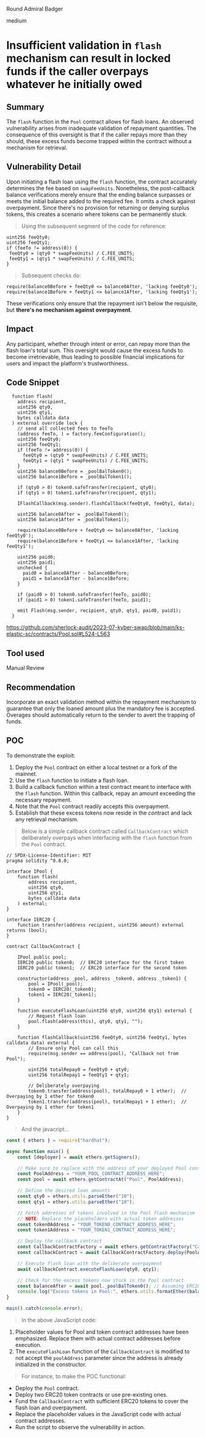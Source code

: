 Round Admiral Badger

medium

# Insufficient validation in `flash` mechanism can result in locked funds if the caller overpays whatever he initially owed
## Summary

The `flash` function in the `Pool` contract allows for flash loans. An observed vulnerability arises from inadequate validation of repayment quantities. The consequence of this oversight is that if the caller repays more than they should, these excess funds become trapped within the contract without a mechanism for retrieval.

## Vulnerability Detail

Upon initiating a flash loan using the `flash` function, the contract accurately determines the fee based on `swapFeeUnits`. Nonetheless, the post-callback balance verifications merely ensure that the ending balance surpasses or meets the initial balance added to the required fee. It omits a check against overpayment. Since there's no provision for returning or denying surplus tokens, this creates a scenario where tokens can be permanently stuck.

> Using the subsequent segment of the code for reference:

```solidity
uint256 feeQty0;
uint256 feeQty1;
if (feeTo != address(0)) {
 feeQty0 = (qty0 * swapFeeUnits) / C.FEE_UNITS;
 feeQty1 = (qty1 * swapFeeUnits) / C.FEE_UNITS;
}
```

> Subsequent checks do:

```solidity
require(balance0Before + feeQty0 <= balance0After, 'lacking feeQty0');
require(balance1Before + feeQty1 <= balance1After, 'lacking feeQty1');
```

These verifications only ensure that the repayment isn't below the requisite, but **there's no mechanism against overpayment**.

## Impact

Any participant, whether through intent or error, can repay more than the flash loan's total sum. This oversight would cause the excess funds to become irretrievable, thus leading to possible financial implications for users and impact the platform's trustworthiness.

## Code Snippet

```solidity
  function flash(
    address recipient,
    uint256 qty0,
    uint256 qty1,
    bytes calldata data
  ) external override lock {
    // send all collected fees to feeTo
    (address feeTo, ) = factory.feeConfiguration();
    uint256 feeQty0;
    uint256 feeQty1;
    if (feeTo != address(0)) {
      feeQty0 = (qty0 * swapFeeUnits) / C.FEE_UNITS;
      feeQty1 = (qty1 * swapFeeUnits) / C.FEE_UNITS;
    }
    uint256 balance0Before = _poolBalToken0();
    uint256 balance1Before = _poolBalToken1();

    if (qty0 > 0) token0.safeTransfer(recipient, qty0);
    if (qty1 > 0) token1.safeTransfer(recipient, qty1);

    IFlashCallback(msg.sender).flashCallback(feeQty0, feeQty1, data);

    uint256 balance0After = _poolBalToken0();
    uint256 balance1After = _poolBalToken1();

    require(balance0Before + feeQty0 <= balance0After, 'lacking feeQty0');
    require(balance1Before + feeQty1 <= balance1After, 'lacking feeQty1');

    uint256 paid0;
    uint256 paid1;
    unchecked {
      paid0 = balance0After - balance0Before;
      paid1 = balance1After - balance1Before;
    }

    if (paid0 > 0) token0.safeTransfer(feeTo, paid0);
    if (paid1 > 0) token1.safeTransfer(feeTo, paid1);

    emit Flash(msg.sender, recipient, qty0, qty1, paid0, paid1);
  }
```

https://github.com/sherlock-audit/2023-07-kyber-swap/blob/main/ks-elastic-sc/contracts/Pool.sol#L524-L563

## Tool used

Manual Review

## Recommendation

Incorporate an exact validation method within the repayment mechanism to guarantee that only the loaned amount plus the mandatory fee is accepted. Overages should automatically return to the sender to avert the trapping of funds.

## POC

To demonstrate the exploit:

1. Deploy the `Pool` contract on either a local testnet or a fork of the mainnet.
2. Use the `flash` function to initiate a flash loan.
3. Build a callback function within a test contract meant to interface with the `flash` function. Within this callback, repay an amount exceeding the necessary repayment.
4. Note that the `Pool` contract readily accepts this overpayment.
5. Establish that these excess tokens now reside in the contract and lack any retrieval mechanism.

> Below is a simple callback contract called `CallbackContract` which deliberately overpays when interfacing with the `flash` function from the `Pool` contract.

```solidity
// SPDX-License-Identifier: MIT
pragma solidity ^0.8.0;

interface IPool {
    function flash(
        address recipient,
        uint256 qty0,
        uint256 qty1,
        bytes calldata data
    ) external;
}

interface IERC20 {
    function transfer(address recipient, uint256 amount) external returns (bool);
}

contract CallbackContract {
    
    IPool public pool;
    IERC20 public token0;  // ERC20 interface for the first token
    IERC20 public token1;  // ERC20 interface for the second token
    
    constructor(address _pool, address _token0, address _token1) {
        pool = IPool(_pool);
        token0 = IERC20(_token0);
        token1 = IERC20(_token1);
    }
    
    function executeFlashLoan(uint256 qty0, uint256 qty1) external {
        // Request flash loan
        pool.flash(address(this), qty0, qty1, "");
    }
    
    function flashCallback(uint256 feeQty0, uint256 feeQty1, bytes calldata data) external {
        // Ensure only Pool can call this
        require(msg.sender == address(pool), "Callback not from Pool");

        uint256 totalRepay0 = feeQty0 + qty0;
        uint256 totalRepay1 = feeQty1 + qty1;

        // Deliberately overpaying
        token0.transfer(address(pool), totalRepay0 + 1 ether);  // Overpaying by 1 ether for token0
        token1.transfer(address(pool), totalRepay1 + 1 ether);  // Overpaying by 1 ether for token1
    }
}
```

> And the javacript...

```javascript
const { ethers } = require("hardhat");

async function main() {
    const [deployer] = await ethers.getSigners();

    // Make sure to replace with the address of your deployed Pool contract
    const PoolAddress = "YOUR_POOL_CONTRACT_ADDRESS_HERE";
    const pool = await ethers.getContractAt("Pool", PoolAddress);

    // Define the desired loan amounts
    const qty0 = ethers.utils.parseEther("10");
    const qty1 = ethers.utils.parseEther("10");

    // Fetch addresses of tokens involved in the Pool flash mechanism
    // NOTE: Replace the placeholders with actual token addresses
    const token0Address = "YOUR_TOKEN0_CONTRACT_ADDRESS_HERE";
    const token1Address = "YOUR_TOKEN1_CONTRACT_ADDRESS_HERE";

    // Deploy the callback contract
    const CallbackContractFactory = await ethers.getContractFactory("CallbackContract");
    const callbackContract = await CallbackContractFactory.deploy(PoolAddress, token0Address, token1Address);

    // Execute flash loan with the deliberate overpayment
    await callbackContract.executeFlashLoan(qty0, qty1);

    // Check for the excess tokens now stuck in the Pool contract
    const balanceAfter = await pool._poolBalToken0(); // Assuming ERC20 token as an example
    console.log("Excess tokens in Pool:", ethers.utils.formatEther(balanceAfter.sub(qty0)));
}

main().catch(console.error);
```

> In the above JavaScript code:

1. Placeholder values for Pool and token contract addresses have been emphasized. Replace them with actual contract addresses before execution.
2. The `executeFlashLoan` function of the `CallbackContract` is modified to not accept the `poolAddress` parameter since the address is already initialized in the constructor.

> For instance, to make the POC functional:
- Deploy the `Pool` contract.
- Deploy two ERC20 token contracts or use pre-existing ones.
- Fund the `CallbackContract` with sufficient ERC20 tokens to cover the flash loan and overpayment.
- Replace the placeholder values in the JavaScript code with actual contract addresses.
- Run the script to observe the vulnerability in action.